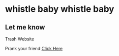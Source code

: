 # whistle baby whistle baby
## Let me know
Trash Website

Prank your friend [Click Here](https://pictures2333.github.io/whistle)